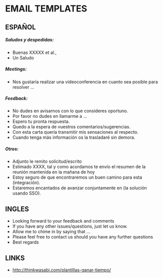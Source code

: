 # EMAIL TEMPLATES


## ESPAÑOL

##### Saludos y despedidas:

* Buenas XXXXX et al.,
* Un Saludo

##### Meetings:

* Nos gustaría realizar una videoconferencia en cuanto sea posible para resolver ...

##### Feedback:

* No dudes en avisarnos con lo que consideres oportuno.
* Por favor no dudes en llamarme a ...
* Espero tu pronta respuesta.
* Quedo a la espera de vuestros comentarios/sugerencias.
* Con esta carta quería transmitir mis sensaciones al respecto.
* Cuando tenga más información os la trasladaré sin demora.

##### Otros:

* Adjunto le remito solicitud/escrito
* Estimado XXXX, tal y como acordamos te envío el resumen de la reunión mantenida en la mañana de hoy
* Estoy seguro de que encontraremos un buen camino para esta (integración).
* Estaremos encantados de avanzar conjuntamente en (la solución usando SSO).

## INGLES


* Looking forward to your feedback and comments
* If you have any other issues/questions, just let us know.
* Allow me to chime in by saying that ...
* Please feel free to contact us should you have any further questions
* Best regards



## LINKS

* http://thinkwasabi.com/plantillas-ganar-tiempo/
